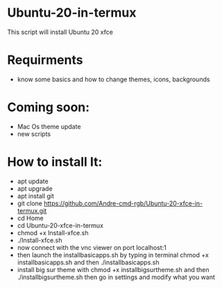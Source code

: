 # Ubuntu-20-in-termux
This script will install Ubuntu 20 xfce
# Requirments 
- know some basics and how to change themes, icons, backgrounds
# Coming soon:
- Mac Os theme update
- new scripts
# How to install It:
- apt update
- apt upgrade
- apt install git
- git clone https://github.com/Andre-cmd-rgb/Ubuntu-20-xfce-in-termux.git
- cd Home
- cd Ubuntu-20-xfce-in-termux
- chmod +x Install-xfce.sh
- ./Install-xfce.sh
- now connect with the vnc viewer on port localhost:1
- then launch the installbasicapps.sh by typing in terminal chmod +x installbasicapps.sh and then ./installbasicapps.sh
- install big sur theme with chmod +x installbigsurtheme.sh and then ./installbigsurtheme.sh then go in settings and modify what you want
